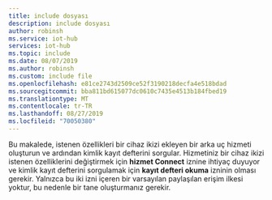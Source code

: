 ```yaml
---
title: include dosyası
description: include dosyası
author: robinsh
ms.service: iot-hub
services: iot-hub
ms.topic: include
ms.date: 08/07/2019
ms.author: robinsh
ms.custom: include file
ms.openlocfilehash: e81ce2743d2509ce52f3190218decfa4e518bdad
ms.sourcegitcommit: bba811bd615077dc0610c7435e4513b184fbed19
ms.translationtype: MT
ms.contentlocale: tr-TR
ms.lasthandoff: 08/27/2019
ms.locfileid: "70050380"
---
```

<!-- This contains intro text for the "Get an IoT hub connection string" section in the iot-hub-lang-lang-twin-getstarted.md files-->

Bu makalede, istenen özellikleri bir cihaz ikizi ekleyen bir arka uç hizmeti oluşturun ve ardından kimlik kayıt defterini sorgular. Hizmetiniz bir cihaz ikizi istenen özelliklerini değiştirmek için **hizmet Connect** iznine ihtiyaç duyuyor ve kimlik kayıt defterini sorgulamak için **kayıt defteri okuma** izninin olması gerekir. Yalnızca bu iki izni içeren bir varsayılan paylaşılan erişim ilkesi yoktur, bu nedenle bir tane oluşturmanız gerekir.
